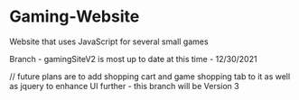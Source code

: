 # Gaming-Website
Website that uses JavaScript for several small games

Branch - gamingSiteV2 is most up to date at this time - 12/30/2021

// future plans are to add shopping cart and game shopping tab to it as well as jquery to enhance UI further - this branch will be Version 3
